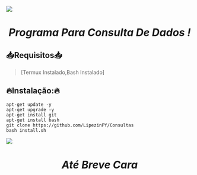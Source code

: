 ![](https://camo.githubusercontent.com/71b837571c48af3aa60a73dbc9d5936aa359d78efbfa8a6743cbbbc16b80ef4d/68747470733a2f2f63646e2e646973636f72646170702e636f6d2f6174746163686d656e74732f3830353930323039333930363630383138362f3830353931333937323533353539303932322f74656e6f722e676966)
<h1 align="center"><b><i>Programa Para Consulta De Dados !</b></i></h1>


## 📥Requisitos📥

> [Termux Instalado,Bash Instalado]

## 🔥Instalação:🔥

```shell
apt-get update -y
apt-get upgrade -y 
apt-get install git
apt-get install bash
git clone https://github.com/LipezinPY/Consultas
bash install.sh
```
![](https://camo.githubusercontent.com/71b837571c48af3aa60a73dbc9d5936aa359d78efbfa8a6743cbbbc16b80ef4d/68747470733a2f2f63646e2e646973636f72646170702e636f6d2f6174746163686d656e74732f3830353930323039333930363630383138362f3830353931333937323533353539303932322f74656e6f722e676966)
<h1 align="center"><b><i>Até Breve Cara </b></i></h1>
